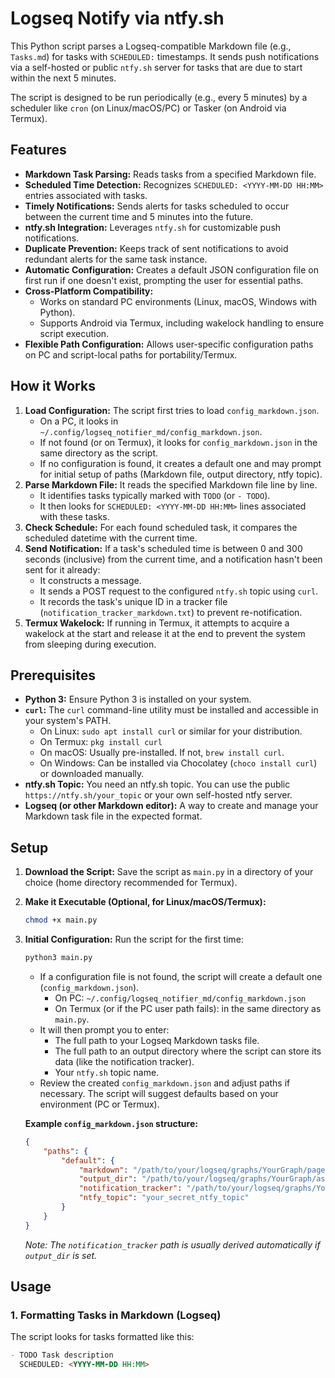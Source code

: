 # Logseq Notify via ntfy.sh

This Python script parses a Logseq-compatible Markdown file (e.g., `Tasks.md`) for tasks with `SCHEDULED:` timestamps. It sends push notifications via a self-hosted or public `ntfy.sh` server for tasks that are due to start within the next 5 minutes.

The script is designed to be run periodically (e.g., every 5 minutes) by a scheduler like `cron` (on Linux/macOS/PC) or Tasker (on Android via Termux).

## Features

* **Markdown Task Parsing:** Reads tasks from a specified Markdown file.
* **Scheduled Time Detection:** Recognizes `SCHEDULED: <YYYY-MM-DD HH:MM>` entries associated with tasks.
* **Timely Notifications:** Sends alerts for tasks scheduled to occur between the current time and 5 minutes into the future.
* **ntfy.sh Integration:** Leverages `ntfy.sh` for customizable push notifications.
* **Duplicate Prevention:** Keeps track of sent notifications to avoid redundant alerts for the same task instance.
* **Automatic Configuration:** Creates a default JSON configuration file on first run if one doesn't exist, prompting the user for essential paths.
* **Cross-Platform Compatibility:**
    * Works on standard PC environments (Linux, macOS, Windows with Python).
    * Supports Android via Termux, including wakelock handling to ensure script execution.
* **Flexible Path Configuration:** Allows user-specific configuration paths on PC and script-local paths for portability/Termux.

## How it Works

1.  **Load Configuration:** The script first tries to load `config_markdown.json`.
    * On a PC, it looks in `~/.config/logseq_notifier_md/config_markdown.json`.
    * If not found (or on Termux), it looks for `config_markdown.json` in the same directory as the script.
    * If no configuration is found, it creates a default one and may prompt for initial setup of paths (Markdown file, output directory, ntfy topic).
2.  **Parse Markdown File:** It reads the specified Markdown file line by line.
    * It identifies tasks typically marked with `TODO` (or `- TODO`).
    * It then looks for `SCHEDULED: <YYYY-MM-DD HH:MM>` lines associated with these tasks.
3.  **Check Schedule:** For each found scheduled task, it compares the scheduled datetime with the current time.
4.  **Send Notification:** If a task's scheduled time is between 0 and 300 seconds (inclusive) from the current time, and a notification hasn't been sent for it already:
    * It constructs a message.
    * It sends a POST request to the configured `ntfy.sh` topic using `curl`.
    * It records the task's unique ID in a tracker file (`notification_tracker_markdown.txt`) to prevent re-notification.
5.  **Termux Wakelock:** If running in Termux, it attempts to acquire a wakelock at the start and release it at the end to prevent the system from sleeping during execution.

## Prerequisites

* **Python 3:** Ensure Python 3 is installed on your system.
* **`curl`:** The `curl` command-line utility must be installed and accessible in your system's PATH.
    * On Linux: `sudo apt install curl` or similar for your distribution.
    * On Termux: `pkg install curl`
    * On macOS: Usually pre-installed. If not, `brew install curl`.
    * On Windows: Can be installed via Chocolatey (`choco install curl`) or downloaded manually.
* **ntfy.sh Topic:** You need an ntfy.sh topic. You can use the public `https://ntfy.sh/your_topic` or your own self-hosted ntfy server.
* **Logseq (or other Markdown editor):** A way to create and manage your Markdown task file in the expected format.

## Setup

1.  **Download the Script:**
    Save the script as `main.py` in a directory of your choice (home directory recommended for Termux).

2.  **Make it Executable (Optional, for Linux/macOS/Termux):**
    ```bash
    chmod +x main.py
    ```

3.  **Initial Configuration:**
    Run the script for the first time:
    ```bash
    python3 main.py
    ```
    * If a configuration file is not found, the script will create a default one (`config_markdown.json`).
        * On PC: `~/.config/logseq_notifier_md/config_markdown.json`
        * On Termux (or if the PC user path fails): in the same directory as `main.py`.
    * It will then prompt you to enter:
        * The full path to your Logseq Markdown tasks file.
        * The full path to an output directory where the script can store its data (like the notification tracker).
        * Your `ntfy.sh` topic name.
    * Review the created `config_markdown.json` and adjust paths if necessary. The script will suggest defaults based on your environment (PC or Termux).

    **Example `config_markdown.json` structure:**
    ```json
    {
        "paths": {
            "default": {
                "markdown": "/path/to/your/logseq/graphs/YourGraph/pages/Tasks.md",
                "output_dir": "/path/to/your/logseq/graphs/YourGraph/assets", // Or any other writable directory
                "notification_tracker": "/path/to/your/logseq/graphs/YourGraph/assets/notification_tracker_markdown.txt", // Automatically derived from output_dir
                "ntfy_topic": "your_secret_ntfy_topic"
            }
        }
    }
    ```
    *Note: The `notification_tracker` path is usually derived automatically if `output_dir` is set.*

## Usage

### 1. Formatting Tasks in Markdown (Logseq)

The script looks for tasks formatted like this:

```markdown
- TODO Task description
  SCHEDULED: <YYYY-MM-DD HH:MM>
